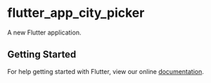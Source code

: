 # flutter_app_city_picker

A new Flutter application.

## Getting Started

For help getting started with Flutter, view our online
[documentation](https://flutter.io/).

